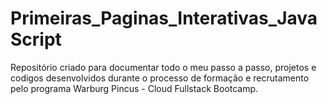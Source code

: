 # Primeiras_Paginas_Interativas_JavaScript
Repositório criado para documentar todo o meu passo a passo, projetos e codigos desenvolvidos durante o processo de formação e recrutamento pelo programa Warburg Pincus - Cloud Fullstack Bootcamp.
